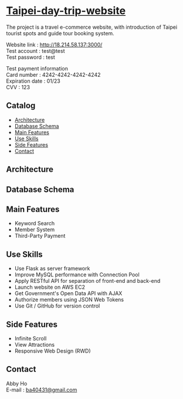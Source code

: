 # [Taipei-day-trip-website](http://18.214.58.137:3000/)

The project is a travel e-commerce website, with introduction of Taipei tourist spots and guide tour booking system.

Website link : http://18.214.58.137:3000/<br/>
Test account : test@test<br/>
Test password : test<br/>

Test payment information<br/>
Card number : 4242-4242-4242-4242<br/>
Expiration date : 01/23<br/>
CVV : 123<br/>

## Catalog

- [Architecture](#Architecture)
- [Database Schema](#Database-Schema)
- [Main Features](#Main-Features)
- [Use Skills](#Use-Skills)
- [Side Features](#Side-Features)
- [Contact](#Contact)

## Architecture

## Database Schema

## Main Features

* Keyword Search
* Member System
* Third-Party Payment

## Use Skills
* Use Flask as server framework
* Improve MySQL performance with Connection Pool
* Apply RESTful API for separation of front-end and back-end
* Launch website on AWS EC2
* Get Government's Open Data API with AJAX
* Authorize members using  JSON Web Tokens
* Use Git / GitHub for version control

## Side Features

* Infinite Scroll
* View Attractions
* Responsive Web Design (RWD)

## Contact

Abby Ho <br/>
E-mail : ba40431@gmail.com

